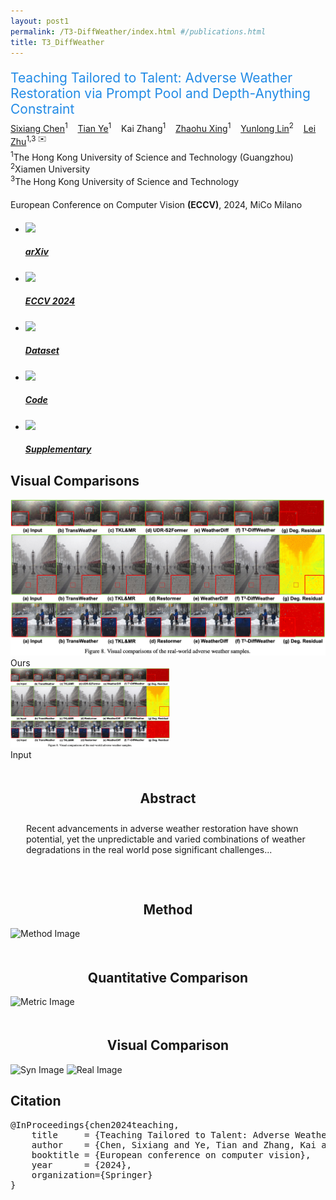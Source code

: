 ```yaml
---
layout: post1
permalink: /T3-DiffWeather/index.html #/publications.html
title: T3_DiffWeather
---
```


<link rel="stylesheet" href="assets/css/bulma-carousel.min.css">
<link rel="stylesheet" href="assets/css/bulma-slider.min.css">
<link rel="stylesheet" href="assets/css/fontawesome.all.min.css">
<link rel="stylesheet" href="assets/css/academicons.min.css">
<link rel="stylesheet" href="assets/css/index.css">
<link rel="stylesheet" href="https://cdn.jsdelivr.net/gh/jpswalsh/academicons@1/css/academicons.min.css">

<h2 class="post-title" style="color: #228be6; margin-bottom:7px; margin-top:20px; font-weight:400;">
  Teaching Tailored to Talent: Adverse Weather Restoration via Prompt Pool and Depth-Anything Constraint
</h2>

<div class="post-authors" style="margin-bottom:5px;">
  <a href="https://ephemeral182.github.io">Sixiang Chen</a><sup>1</sup>&nbsp;&nbsp;&nbsp;
  <a href="https://owen718.github.io">Tian Ye</a><sup>1</sup>&nbsp;&nbsp;&nbsp;
  Kai Zhang<sup>1</sup>&nbsp;&nbsp;&nbsp;
  <a href="https://ge-xing.github.io/">Zhaohu Xing</a><sup>1</sup>&nbsp;&nbsp;&nbsp;
  <a href="https://lyl1015.github.io/">Yunlong Lin</a><sup>2</sup>&nbsp;&nbsp;&nbsp;
  <a href="https://sites.google.com/site/indexlzhu/home">Lei Zhu</a><sup>1,3 ✉️</sup>&nbsp;&nbsp;&nbsp;
</div>

<div class="post-affiliations" style="margin-bottom:20px;">
  <sup>1</sup>The Hong Kong University of Science and Technology (Guangzhou)&nbsp;&nbsp;&nbsp;
  <sup>2</sup>Xiamen University&nbsp;&nbsp;&nbsp;<br>
  <sup>3</sup>The Hong Kong University of Science and Technology&nbsp;&nbsp;&nbsp;         
</div>

<div class="post-conference" style="margin-bottom:20px;">
  European Conference on Computer Vision <strong>(ECCV)</strong>, 2024, MiCo Milano
</div>

<div class="post-icons">
  <ul class="nav nav-pills nav-justified">
    <li>
      <a href="https://ephemeral182.github.io">
        <img class="post-logo" src="https://ephemeral182.github.io/images/paper.jpg" height="50px">
        <h5><strong>arXiv</strong></h5>
      </a>
    </li>
    <li>
      <a href="https://ephemeral182.github.io/UDR_S2Former_deraining/">
        <img class="post-logo" src="https://ephemeral182.github.io/images/paper.jpg" height="50px">
        <h5><strong>ECCV 2024</strong></h5>
      </a>
    </li>
    <li>
      <a href="https://ephemeral182.github.io/UDR_S2Former_deraining/">
        <img class="post-logo" src="https://ephemeral182.github.io/images/datatset.jpg" height="50px">
        <h5><strong>Dataset</strong></h5>
      </a>
    </li>
    <li>
      <a href="https://ephemeral182.github.io">
        <img class="post-logo" src="https://ephemeral182.github.io/images/github.png" height="50px">
        <h5><strong>Code</strong></h5>
      </a>
    </li>
    <li>
      <a href="https://ephemeral182.github.io/">
        <img class="post-logo" src="https://ephemeral182.github.io/images/supplementary.jpg" height="50px">
        <h5><strong>Supplementary</strong></h5>
      </a>
    </li>
  </ul>
</div>

<div class="post-line"></div>

<section class="section">
  <div class="container">
    <div class="content has-text-centered">
      <h2 class="title is-3">Visual Comparisons</h2>
      <div class="columns is-centered">
        <div class="column is-full-width">
          <div id="example1" class="bal-container-small">
            <div class="bal-after">
              <img src="images/eccv_24/eccv_adverse_real.png">
              <div class="bal-afterPosition afterLabel">Ours</div>
            </div>
            <div class="bal-before" style="width:50.5%;">
              <div class="bal-before-inset">
                <img src="images/eccv_24/eccv_adverse_real.png">
                <div class="bal-beforePosition beforeLabel">Input</div>
              </div>
            </div>
            <div class="bal-handle" style="left:50.5%;">
              <span class="handle-left-arrow"></span>
              <span class="handle-right-arrow"></span>
            </div>
          </div>
          <!-- 添加更多图片或其他视觉比较部分 -->
        </div>
      </div>
    </div>
  </div>
</section>

<section class="section">
  <div class="container">
    <h2 class="post-section" style="text-align: center; padding-top: 20px;">Abstract</h2>
    <p style="padding: 25px; padding-top: 10px;">
      Recent advancements in adverse weather restoration have shown potential, yet the unpredictable and varied combinations of weather degradations in the real world pose significant challenges...
    </p>
  </div>
</section>

<section class="section">
  <div class="container">
    <h2 class="post-section" style="text-align: center; padding-top: 20px;">Method</h2>
    <div class="post-img-group">
      <img class="post-img" style="max-width:100%" src="https://ephemeral182.github.io/images/eccv_adverse.png" alt="Method Image">
    </div>
  </div>
</section>

<section class="section">
  <div class="container">
    <h2 class="post-section" style="text-align: center; padding-top: 20px;">Quantitative Comparison</h2>
    <div class="post-img-group">
      <img class="post-img" style="max-width:100%;" src="https://ephemeral182.github.io/images/eccv_adverse_metric.png" alt="Metric Image">
    </div>
  </div>
</section>

<section class="section">
  <div class="container">
    <h2 class="post-section" style="text-align: center; padding-top: 20px;">Visual Comparison</h2>
    <div class="post-img-group">
      <img class="post-img" style="max-width:100%;" src="https://ephemeral182.github.io/images/eccv_24/eccv_adverse_syn.png" alt="Syn Image">
      <img class="post-img" style="max-width:100%;" src="https://ephemeral182.github.io/images/eccv_24/eccv_adverse_real.png" alt="Real Image">
    </div>
  </div>
</section>

<section class="section">
  <div class="container">
    <h2 class="post-section">Citation</h2>
    <pre>
@InProceedings{chen2024teaching,
    title     = {Teaching Tailored to Talent: Adverse Weather Restoration via Prompt Pool and Depth-Anything Constraint},
    author    = {Chen, Sixiang and Ye, Tian and Zhang, Kai and Xing, Zhaohu and Lin, Yunlong and Zhu, Lei}, 
    booktitle = {European conference on computer vision},
    year      = {2024},
    organization={Springer}
}
    </pre>
  </div>
</section>
